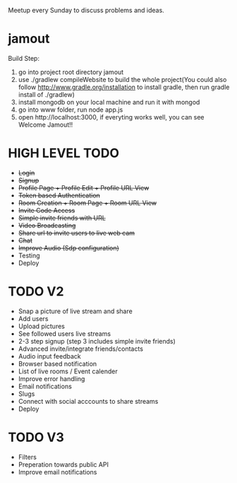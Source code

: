 Meetup every Sunday to discuss problems and ideas.


jamout
======
Build Step:
1. go into project root directory jamout
2. use ./gradlew compileWebsite to build the whole project(You could also follow http://www.gradle.org/installation to install gradle, then run gradle install of ./gradlew)
3. install mongodb on your local machine and run it with mongod
4. go into www folder, run node app.js
5. open http://localhost:3000, if everyting works well, you can see
Welcome Jamout!!

HIGH LEVEL TODO 
===============
* ~~Login~~
* ~~Signup~~
* ~~Profile Page + Profile Edit + Profile URL View~~
* ~~Token based Authentication~~
* ~~Room Creation + Room Page + Room URL View~~
* ~~Invite Code Access~~ 
* ~~Simple invite friends with URL~~ 
* ~~Video Broadcasting~~ 
* ~~Share url to invite users to live web cam~~
* ~~Chat~~
* ~~Improve Audio (Sdp configuration)~~
* Testing
* Deploy

TODO V2 
=======
* Snap a picture of live stream and share
* Add users
* Upload pictures
* See followed users live streams
* 2-3 step signup (step 3 includes simple invite friends)
* Advanced invite/integrate friends/contacts
* Audio input feedback
* Browser based notification
* List of live rooms / Event calender
* Improve error handling
* Email notifications
* Slugs
* Connect with social acccounts to share streams 
* Deploy

TODO V3 
=======
* Filters
* Preperation towards public API
* Improve email notifications



